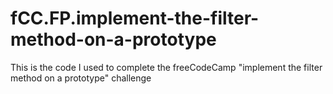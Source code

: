 # fCC.FP.implement-the-filter-method-on-a-prototype
This is the code I used to complete the freeCodeCamp "implement the filter method on a prototype" challenge
